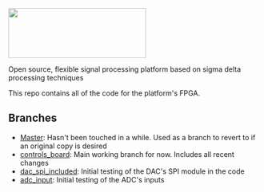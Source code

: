 <img src="https://raw.github.com/Ductapemaster/flexSD/master/img/flexSD_logo_small.png" width="275" height="100">

Open source, flexible signal processing platform based on sigma delta processing techniques

This repo contains all of the code for the platform's FPGA.

## Branches ##

- [Master](https://github.com/Ductapemaster/flexSD): Hasn't been touched in a while.  Used as a branch to revert to if an original copy is desired
- [controls_board](https://github.com/Ductapemaster/flexSD/tree/controls_board): Main working branch for now.  Includes all recent changes
- [dac_spi_included](https://github.com/Ductapemaster/flexSD/tree/dac_spi_included): Initial testing of the DAC's SPI module in the code
- [adc_input](https://github.com/Ductapemaster/flexSD/tree/adc_input): Initial testing of the ADC's inputs